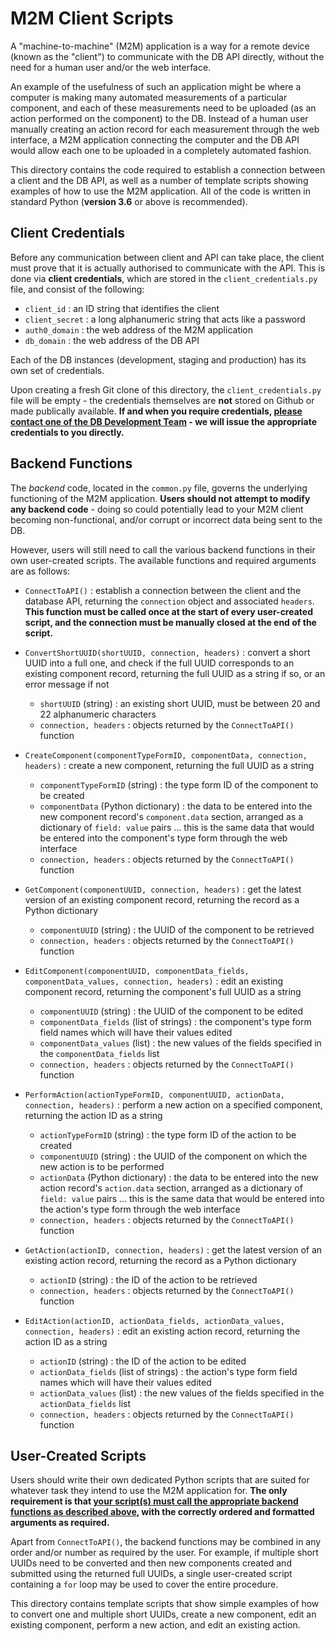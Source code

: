 # M2M Client Scripts

A "machine-to-machine" (M2M) application is a way for a remote device (known as the "client") to communicate with the DB API directly, without the need for a human user and/or the web interface.

An example of the usefulness of such an application might be where a computer is making many automated measurements of a particular component, and each of these measurements need to be uploaded (as an action performed on the component) to the DB.  Instead of a human user manually creating an action record for each measurement through the web interface, a M2M application connecting the computer and the DB API would allow each one to be uploaded in a completely automated fashion.

This directory contains the code required to establish a connection between a client and the DB API, as well as a number of template scripts showing examples of how to use the M2M application.  All of the code is written in standard Python (**version 3.6** or above is recommended).


## Client Credentials

Before any communication between client and API can take place, the client must prove that it is actually authorised to communicate with the API.  This is done via **client credentials**, which are stored in the `client_credentials.py` file, and consist of the following:
 
* `client_id` : an ID string that identifies the client
* `client_secret` : a long alphanumeric string that acts like a password
* `auth0_domain` : the web address of the M2M application
* `db_domain` : the web address of the DB API

Each of the DB instances (development, staging and production) has its own set of credentials.

Upon creating a fresh Git clone of this directory, the `client_credentials.py` file will be empty - the credentials themselves are **not** stored on Github or made publically available.  **If and when you require credentials, <u>please contact one of the DB Development Team</u> - we will issue the appropriate credentials to you directly.**


## Backend Functions

The *backend* code, located in the `common.py` file, governs the underlying functioning of the M2M application.  **Users should not attempt to modify any backend code** - doing so could potentially lead to your M2M client becoming non-functional, and/or corrupt or incorrect data being sent to the DB.

However, users will still need to call the various backend functions in their own user-created scripts.  The available functions and required arguments are as follows:

* `ConnectToAPI()` : establish a connection between the client and the database API, returning the `connection` object and associated `headers`.  **This function must be called once at the start of every user-created script, and the connection must be manually closed at the end of the script.**
* `ConvertShortUUID(shortUUID, connection, headers)` : convert a short UUID into a full one, and check if the full UUID corresponds to an existing component record, returning the full UUID as a string if so, or an error message if not
    * `shortUUID` (string) : an existing short UUID, must be between 20 and 22 alphanumeric characters
    * `connection, headers` : objects returned by the `ConnectToAPI()` function

* `CreateComponent(componentTypeFormID, componentData, connection, headers)` : create a new component, returning the full UUID as a string
    * `componentTypeFormID` (string) : the type form ID of the component to be created
    * `componentData` (Python dictionary) : the data to be entered into the new component record's `component.data` section, arranged as a dictionary of `field: value` pairs  ... this is the same data that would be entered into the component's type form through the web interface
    * `connection, headers` : objects returned by the `ConnectToAPI()` function

* `GetComponent(componentUUID, connection, headers)` : get the latest version of an existing component record, returning the record as a Python dictionary
    * `componentUUID` (string) : the UUID of the component to be retrieved
    * `connection, headers` : objects returned by the `ConnectToAPI()` function

* `EditComponent(componentUUID, componentData_fields, componentData_values, connection, headers)` : edit an existing component record, returning the component's full UUID as a string
    * `componentUUID` (string) : the UUID of the component to be edited
    * `componentData_fields` (list of strings) : the component's type form field names which will have their values edited
    * `componentData_values` (list) : the new values of the fields specified in the `componentData_fields` list
    * `connection, headers` : objects returned by the `ConnectToAPI()` function

* `PerformAction(actionTypeFormID, componentUUID, actionData, connection, headers)` : perform a new action on a specified component, returning the action ID as a string
    * `actionTypeFormID` (string) : the type form ID of the action to be created
    * `componentUUID` (string) : the UUID of the component on which the new action is to be performed
    * `actionData` (Python dictionary) : the data to be entered into the new action record's `action.data` section, arranged as a dictionary of `field: value` pairs  ... this is the same data that would be entered into the action's type form through the web interface
    * `connection, headers` : objects returned by the `ConnectToAPI()` function

* `GetAction(actionID, connection, headers)` : get the latest version of an existing action record, returning the record as a Python dictionary
    * `actionID` (string) : the ID of the action to be retrieved
    * `connection, headers` : objects returned by the `ConnectToAPI()` function

* `EditAction(actionID, actionData_fields, actionData_values, connection, headers)` : edit an existing action record, returning the action ID as a string
    * `actionID` (string) : the ID of the action to be edited
    * `actionData_fields` (list of strings) : the action's type form field names which will have their values edited
    * `actionData_values` (list) : the new values of the fields specified in the `actionData_fields` list
    * `connection, headers` : objects returned by the `ConnectToAPI()` function


## User-Created Scripts

Users should write their own dedicated Python scripts that are suited for whatever task they intend to use the M2M application for.  **The only requirement is that <u>your script(s) must call the appropriate backend functions as described above</u>, with the correctly ordered and formatted arguments as required.**

Apart from `ConnectToAPI()`, the backend functions may be combined in any order and/or number as required by the user.  For example, if multiple short UUIDs need to be converted and then new components created and submitted using the returned full UUIDs, a single user-created script containing a `for` loop may be used to cover the entire procedure.

This directory contains template scripts that show simple examples of how to convert one and multiple short UUIDs, create a new component, edit an existing component, perform a new action, and edit an existing action.
